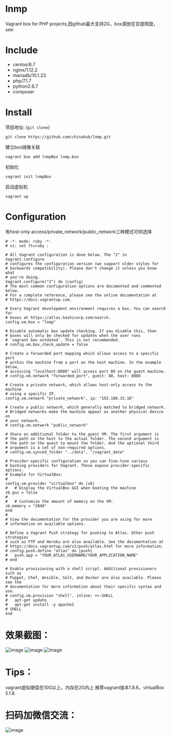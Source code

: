 # lnmp
Vagrant box for PHP projects,因github最大支持2G，box源放在百度网盘，see:

# Include
*  centos/6.7
*  nginx/1.12.2
*  mariadb/10.1.23
*  php/7.1.7
*  python2.6.7
*  composer

# Install
项目地址: (`git clone`)
```shell
git clone https://github.com/chinahub/lnmp.git
```
建立box镜像关联
```
vagrant box add lnmpBox lnmp.box
```
初始化
```
vagrant init lnmpBox
```
启动虚拟机
```
vagrant up
```

# Configuration
有host-only access/private_network/public_network三种模式可供选择
```
# -*- mode: ruby -*-
# vi: set ft=ruby :

# All Vagrant configuration is done below. The "2" in Vagrant.configure
# configures the configuration version (we support older styles for
# backwards compatibility). Please don't change it unless you know what
# you're doing.
Vagrant.configure("2") do |config|
# The most common configuration options are documented and commented below.
# For a complete reference, please see the online documentation at
# https://docs.vagrantup.com.

# Every Vagrant development environment requires a box. You can search for
# boxes at https://atlas.hashicorp.com/search.
config.vm.box = "lnmp"

# Disable automatic box update checking. If you disable this, then
# boxes will only be checked for updates when the user runs
# `vagrant box outdated`. This is not recommended.
# config.vm.box_check_update = false

# Create a forwarded port mapping which allows access to a specific port
# within the machine from a port on the host machine. In the example below,
# accessing "localhost:8080" will access port 80 on the guest machine.
# config.vm.network "forwarded_port", guest: 80, host: 8080

# Create a private network, which allows host-only access to the machine
# using a specific IP.
config.vm.network "private_network", ip: "192.168.33.10"

# Create a public network, which generally matched to bridged network.
# Bridged networks make the machine appear as another physical device on
# your network.
# config.vm.network "public_network"

# Share an additional folder to the guest VM. The first argument is
# the path on the host to the actual folder. The second argument is
# the path on the guest to mount the folder. And the optional third
# argument is a set of non-required options.
# config.vm.synced_folder "../data", "/vagrant_data"

# Provider-specific configuration so you can fine-tune various
# backing providers for Vagrant. These expose provider-specific options.
# Example for VirtualBox:
#
config.vm.provider "virtualbox" do |vb|
#   # Display the VirtualBox GUI when booting the machine
vb.gui = false
#
#   # Customize the amount of memory on the VM:
vb.memory = "2048"
end
#
# View the documentation for the provider you are using for more
# information on available options.

# Define a Vagrant Push strategy for pushing to Atlas. Other push strategies
# such as FTP and Heroku are also available. See the documentation at
# https://docs.vagrantup.com/v2/push/atlas.html for more information.
# config.push.define "atlas" do |push|
#   push.app = "YOUR_ATLAS_USERNAME/YOUR_APPLICATION_NAME"
# end

# Enable provisioning with a shell script. Additional provisioners such as
# Puppet, Chef, Ansible, Salt, and Docker are also available. Please see the
# documentation for more information about their specific syntax and use.
# config.vm.provision "shell", inline: <<-SHELL
#   apt-get update
#   apt-get install -y apache2
# SHELL
end
```

# 效果截图：
![image](https://ragonli.com/statics/images/version.png)
![image](https://ragonli.com/statics/images/phpinfo.png)
![image](https://ragonli.com/statics/images/p.png)

# Tips：
vagrant虚拟硬盘在10G以上，内存在2G内上
推荐vagrant版本1.8.6，virtualBox 5.1.8

# 扫码加微信交流：
![image](https://ragonli.com/statics/images/ligang.png)

